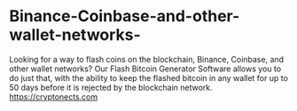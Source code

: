 # Binance-Coinbase-and-other-wallet-networks-
Looking for a way to flash coins on the blockchain, Binance, Coinbase, and other wallet networks? Our Flash Bitcoin Generator Software allows you to do just that, with the ability to keep the flashed bitcoin in any wallet for up to 50 days before it is rejected by the blockchain network. https://cryptonects.com
